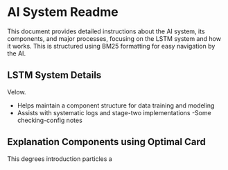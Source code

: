 # AI System Readme

This document provides detailed instructions about the AI system, its components, and major processes, focusing on the LSTM system and how it works. This is structured using BM25 formatting for easy navigation by the AI.

## LSTM System Details

Velow.
- Helps maintain a component structure for data training and modeling
- Assists with systematic logs and stage-two implementations
-Some checking-config notes

## Explanation Components using Optimal Card

This degrees introduction particles
 a